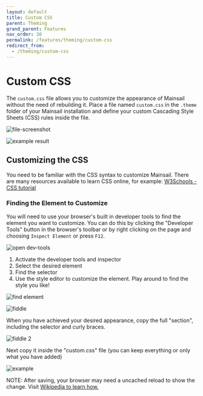 ```yaml
---
layout: default
title: Custom CSS
parent: Theming
grand_parent: Features
nav_order: 30
permalink: /features/theming/custom-css
redirect_from:
  - /theming/custom-css
---
```


# Custom CSS 

The `custom.css` file allows you to customize the appearance of Mainsail
without the need of rebuilding it.  Place a file named `custom.css` in the `.theme` folder of your Mainsail installation and define your custom Cascading Style Sheets (CSS) rules inside the file.

![file-screenshot](img/screenshot-custom-css.png "custom.css file")

![example result](img/screenshot-custom-css-example-result.png "custom.css result")


## Customizing the CSS

You need to be familiar with the CSS syntax to customize Mainsail.  There are many resources available to learn CSS online, for example:
[W3Schools - CSS tutorial](https://www.w3schools.com/css/default.asp)

### Finding the Element to Customize

You will need to use your browser's built in developer tools to find the element you want to customize.  You can do this by clicking the "Developer Tools" button in the browser's toolbar or by right clicking on the page and choosing `Inspect Element` or press `F12`.

![open dev-tools](img/screenshot-custom-css-inspect.png "open dev-tools")

1. Activate the developer tools and inspector
2. Select the desired element
3. Find the selector
4. Use the style editor to customize the element.  Play around to find the style you like!

![find element](img/screenshot-custom-css-find-element.png "find the right element")

![fiddle](img/screenshot-custom-css-fiddle.png "fiddle")

When you have achieved your desired appearance, copy the full "section", including the selector and curly braces.

![fiddle 2](img/screenshot-custom-css-fiddle-2.png "fiddle 2")

Next copy it inside the "custom.css" file (you can keep everything or only what you have added)

![example](img/screenshot-custom-css-example.png "custom.css example")

NOTE: After saving, your browser may need a uncached reload to show the change. Visit [Wikipedia to learn how.](https://en.wikipedia.org/wiki/Wikipedia:Bypass_your_cache#Bypassing_cache)
